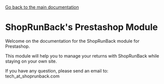 [Go back to the main documentation](./)

# ShopRunBack's Prestashop Module

Welcome on the documentation for the ShopRunBack module for Prestashop.

This module will help you to manage your returns with ShopRunBack while staying on your own site.

If you have any question, please send an email to: tech_at_shoprunback.com
